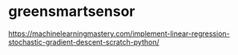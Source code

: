 # greensmartsensor
https://machinelearningmastery.com/implement-linear-regression-stochastic-gradient-descent-scratch-python/
